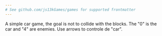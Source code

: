 ```yaml
---
# See github.com/js13kGames/games for supported frontmatter
---
```

A simple car game, the goal is not to collide with the blocks. The "0" is the car and "4" are enemies. Use arrows to controle de "car".